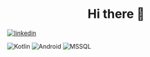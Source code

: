 
<h1 align="center">Hi there 👋</h1>



[![linkedin](https://img.shields.io/badge/Linkedin-000000?style=for-the-badge&logo=Linkedin&logoColor=white)](www.linkedin.com/in/esma-ozmiş)


![Kotlin](https://img.shields.io/badge/Kotlin-Expert-orange)
![Android](https://img.shields.io/badge/Android-Developer-brightgreen)
![MSSQL](https://img.shields.io/badge/MSSQL-Intermediate-blue)
